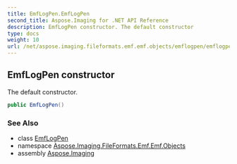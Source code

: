 ```yaml
---
title: EmfLogPen.EmfLogPen
second_title: Aspose.Imaging for .NET API Reference
description: EmfLogPen constructor. The default constructor
type: docs
weight: 10
url: /net/aspose.imaging.fileformats.emf.emf.objects/emflogpen/emflogpen/
---
```

## EmfLogPen constructor

The default constructor.

```csharp
public EmfLogPen()
```

### See Also

* class [EmfLogPen](../)
* namespace [Aspose.Imaging.FileFormats.Emf.Emf.Objects](../../emflogpen/)
* assembly [Aspose.Imaging](../../../)



